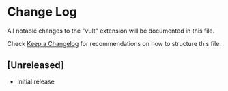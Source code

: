 # Change Log
All notable changes to the "vult" extension will be documented in this file.

Check [Keep a Changelog](http://keepachangelog.com/) for recommendations on how to structure this file.

## [Unreleased]
- Initial release